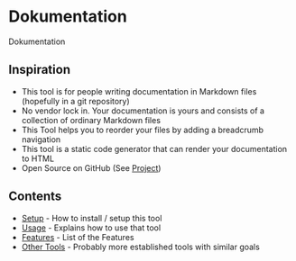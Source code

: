 # Dokumentation

Dokumentation

## Inspiration

- This tool is for people writing documentation in Markdown files (hopefully in a git repository)
- No vendor lock in. Your documentation is yours and consists of a collection of ordinary Markdown files
- This Tool helps you to reorder your files by adding a breadcrumb navigation
- This tool is a static code generator that can render your documentation to HTML
- Open Source on GitHub (See [Project](https://github.com/capjan/markdown-util))

## Contents

- [Setup](./Setup/README.md) - How to install / setup this tool
- [Usage](./Usage/README.md) - Explains how to use that tool
- [Features](./Features/README.md) - List of the Features
- [Other Tools](./OtherTools/README.md) - Probably more established tools with similar goals